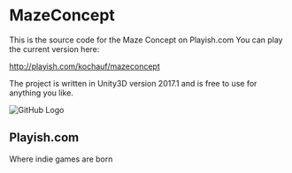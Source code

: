 # MazeConcept

This is the source code for the Maze Concept on Playish.com You can play the current version here:

http://playish.com/kochauf/mazeconcept

The project is written in Unity3D version 2017.1 and is free to use for anything you like.


![GitHub Logo](/logo.png)
## Playish.com
Where indie games are born

